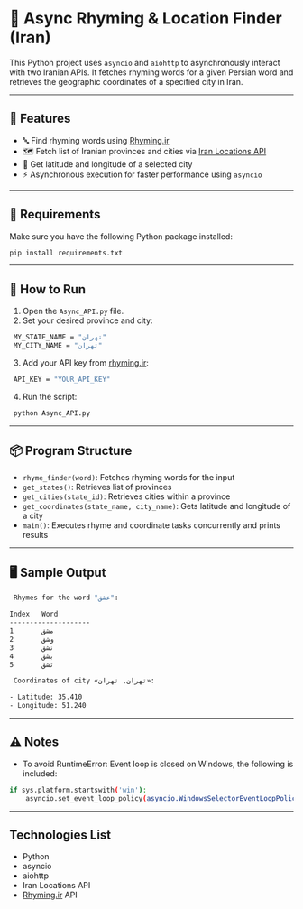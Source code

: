 # 📡 Async Rhyming & Location Finder (Iran)

This Python project uses `asyncio` and `aiohttp` to asynchronously interact with two Iranian APIs. It fetches rhyming words for a given Persian word and retrieves the geographic coordinates of a specified city in Iran.

---

## 🚀 Features

- 🔤 Find rhyming words using [Rhyming.ir](https://rhyming.ir)
- 🗺️ Fetch list of Iranian provinces and cities via [Iran Locations API](https://iran-locations-api.vercel.app)
- 📍 Get latitude and longitude of a selected city
- ⚡ Asynchronous execution for faster performance using `asyncio`

---

## 🧰 Requirements

Make sure you have the following Python package installed:

```bash
pip install requirements.txt
```

---

## 📝 How to Run
1. Open the `Async_API.py` file.
2. Set your desired province and city:
```bash
 MY_STATE_NAME = "تهران"
 MY_CITY_NAME = "تهران"
```
3. Add your API key from [rhyming.ir](https://rhyming.ir/):
```bash
 API_KEY = "YOUR_API_KEY"
```
4. Run the script:
```bash
 python Async_API.py
```
---

## 📦 Program Structure

- `rhyme_finder(word)`: Fetches rhyming words for the input
- `get_states()`: Retrieves list of provinces
- `get_cities(state_id)`: Retrieves cities within a province
- `get_coordinates(state_name, city_name)`: Gets latitude and longitude of a city
- `main()`: Executes rhyme and coordinate tasks concurrently and prints results

---

## 🖥️ Sample Output
```bash
 Rhymes for the word "عشق":

Index   Word      
--------------------
1       مشق       
2       وشق       
3       نشق       
4       بشق       
5       تشق       

 Coordinates of city «تهران, تهران»:

- Latitude: 35.410
- Longitude: 51.240
```

---

## ⚠️ Notes
- To avoid RuntimeError: Event loop is closed on Windows, the following is included:
```bash
if sys.platform.startswith('win'):
    asyncio.set_event_loop_policy(asyncio.WindowsSelectorEventLoopPolicy())
```
---
## Technologies List

- Python
- asyncio
- aiohttp
- Iran Locations API
- [Rhyming.ir](https://rhyming.ir/) API

